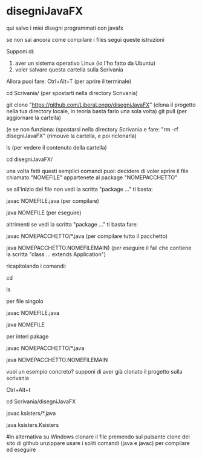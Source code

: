# disegniJavaFX
qui salvo i miei disegni programmati con javafx

se non sai ancora come compilare i files segui queste istruzioni

Supponi di:
1. aver un sistema operativo Linux (io l'ho fatto da Ubuntu)
2. voler salvare questa cartella sulla Scrivania

Allora puoi fare:
Ctrl+Alt+T
(per aprire il terminale)

cd Scrivania/
(per spostarti nella directory Scrivania)

git clone "https://github.com/LiberaLongo/disegniJavaFX"
(clona il progetto nella tua directory locale, in teoria basta farlo una sola volta)
git pull
(per aggiornare la cartella)

(e se non funziona:
(spostarsi nella directory Scrivania e fare:
"rm -rf disegniJavaFX"
(rimouve la cartella, e poi riclonarla)

ls
(per vedere il contenuto della cartella)

cd disegniJavaFX/

una volta fatti questi semplici comandi puoi:
decidere di voler aprire il file chiamato "NOMEFILE" appartenete al package "NOMEPACCHETTO"

se all'inizio del file non vedi la scritta "package ..."
ti basta:

javac NOMEFILE.java
(per compilare)

java NOMEFILE
(per eseguire)

altrimenti se vedi la scritta "package ..."
ti basta fare:

javac NOMEPACCHETTO/*.java
(per compilare tutto il pacchetto)

java NOMEPACCHETTO.NOMEFILEMAIN)
(per eseguire il fail che contiene la scritta "class ... extends Application")

ricapitolando i comandi:

cd <path>

ls

per file singolo

javac NOMEFILE.java

java NOMEFILE

per interi pakage

javac NOMEPACCHETTO/*.java

java NOMEPACCHETTO.NOMEFILEMAIN

vuoi un esempio concreto?
supponi di aver già clonato il progetto sulla scrivania

Ctrl+Alt+t

cd Scrivania/disegniJavaFX

javac ksisters/*.java

java ksisters.Ksisters

#in alternativa su Windows
clonare il file premendo sul pulsante clone del sito di github
unzippare
usare i soliti comandi (java e javac) per compilare ed eseguire

